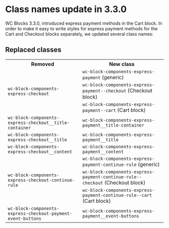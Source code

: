 # Class names update in 3.3.0

WC Blocks 3.3.0, introduced express payment methods in the Cart block. In order to make it easy to write styles for express payment methods for the Cart and Checkout blocks separately, we updated several class names:

## Replaced classes

<table>
	<tr>
		<th>Removed</th>
		<th>New class</th>
	</tr>
	<tr>
		<td rowspan="3"><code>wc-block-components-express-checkout</td>
		<td><code>wc-block-components-express-payment</code> (generic)</td>
	</tr>
	<tr>
		<td><code>wc-block-components-express-payment--checkout</code> (Checkout block)</td>
	</tr>
	<tr>
		<td><code>wc-block-components-express-payment--cart</code> (Cart block)</td>
	</tr>
	<tr>
		<td><code>wc-block-components-express-checkout__title-container</code></td>
		<td><code>wc-block-components-express-payment__title-container</code></td>
	</tr>
	<tr>
		<td><code>wc-block-components-express-checkout__title</code></td>
		<td><code>wc-block-components-express-payment__title</code></td>
	</tr>
	<tr>
		<td><code>wc-block-components-express-checkout__content</code></td>
		<td><code>wc-block-components-express-payment__content</code></td>
	</tr>
	<tr>
		<td rowspan="3"><code>wc-block-components-express-checkout-continue-rule</code></td>
		<td><code>wc-block-components-express-payment-continue-rule</code> (generic)</td>
	</tr>
	<tr>
		<td><code>wc-block-components-express-payment-continue-rule--checkout</code> (Checkout block)</td>
	</tr>
	<tr>
		<td><code>wc-block-components-express-payment-continue-rule--cart</code> (Cart block)</td>
	</tr>
	<tr>
		<td><code>wc-block-components-express-checkout-payment-event-buttons</code></td>
		<td><code>wc-block-components-express-payment__event-buttons</code></td>
	</tr>
</table>
